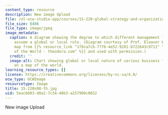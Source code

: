 ```yaml
---
content_type: resource
description: New image Upload
file: /ol-ocw-studio-app/courses/15-220-global-strategy-and-organization-spring-2008/5eacb603d8a27c3448b3a257909c0652_15-220s08-th.jpg
file_size: 8486
file_type: image/jpeg
image_metadata:
  caption: A diagram showing the degree to which different management functions must
    assume a global or local role. (Diagram courtesy of Prof. Eleanor Westney; background
    map from {{% resource_link "1f8ca7cb-7776-4e52-9201-b722643c9711" "Quick Maps
    of the World - theodora.com" %}} and used with permission.)
  credit: ''
  image-alt: Chart showing global or local nature of various business functions overlaid
    on a map of the world.
learning_resource_types: []
license: https://creativecommons.org/licenses/by-nc-sa/4.0/
ocw_type: OCWImage
resourcetype: Image
title: 15-220s08-th.jpg
uid: 5eacb603-d8a2-7c34-48b3-a257909c0652
---
```

New image Upload